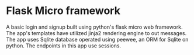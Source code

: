 
# Flask Micro framework
A basic login and signup built using python's flask micro web framework.
The app's templates have utilized jinja2 rendering engine to out messages.
The app uses Sqlite database operated using peewee, an ORM for Sqlite on python.
The endpoints in this app use sessions.
